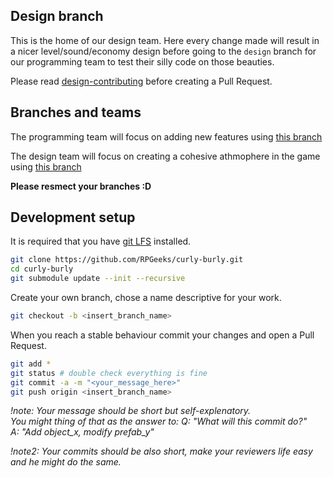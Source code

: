 ## Design branch ##

This is the home of our design team.
Here every change made will result in a nicer level/sound/economy design before going to the `design` branch for our programming team to test their silly code on those beauties.   

Please read [design-contributing](https://github.com/RPGeeks/curly-burly/blob/main/DESIGN_CONTRIBUTING.md) before creating a Pull Request.  

## Branches and teams ##

The programming team will focus on adding new features using [this branch](https://github.com/RPGeeks/curly-burly/tree/development)

The design team will focus on creating a cohesive athmophere in the game using [this branch](https://github.com/RPGeeks/curly-burly/tree/design)

**Please resmect your branches :D**

## Development setup ##

It is required that you have [git LFS](https://git-lfs.github.com) installed.

```bash
git clone https://github.com/RPGeeks/curly-burly.git
cd curly-burly
git submodule update --init --recursive
```
Create your own branch, chose a name descriptive for your work.

```bash
git checkout -b <insert_branch_name>
``` 

When you reach a stable behaviour commit your changes and open a Pull Request.

```bash
git add *
git status # double check everything is fine
git commit -a -m "<your_message_here>"
git push origin <insert_branch_name>
```
_!note: Your message should be short but self-explenatory.  
You might thing of that as the answer to:
Q: "What will this commit do?"  
A: "Add object_x, modify prefab_y"_ 

_!note2: Your commits should be also short, make your reviewers life easy and he might do the same._